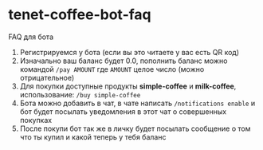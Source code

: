 # tenet-coffee-bot-faq
FAQ для бота

1. Регистрируемся у бота (если вы это читаете у вас есть QR код)<br/>
2. Изначально ваш баланс будет 0.0, пополнить баланс можно командой `/pay AMOUNT` где `AMOUNT` целое число (можно отрицательное)<br/>
3. Для покупки доступные продукты **simple-coffee** и **milk-coffee**, использование: `/buy simple-coffee`
4. Бота можно добавить в чат, в чате написать `/notifications enable` и бот будет посылать уведомления в этот чат о совершенных покупках
5. После покупи бот так же в личку будет посылать сообщение о том что ты купил и какой теперь у тебя баланс
